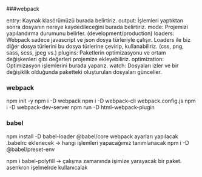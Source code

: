 ###webpack
<p align="left">
entry: Kaynak klasörümüzü burada belirtiriz.
output: İşlemleri yaptıktan sonra dosyanın nereye kaydedileceğini burada belirtiriz.
mode: Projemizi yapılandırma durumunu belirler.      (development/production)
loaders: Webpack sadece javascript ve json dosya türleriyle çalışır. Loaders ile biz diğer dosya türlerini bu dosya türlerine çevirip, kullanabiliriz. (css, png, sass, scss, jpeg vs.)
plugins: Paketlerin optimizasyonu ve ortam değişkenleri gibi değerleri projemize ekleyebiliriz.
optimization: Optimizasyon işlemlerini burada yaparız.
watch: Dosyaları izler ve bir değişiklik olduğunda paketteki oluşturulan dosyaları günceller.
</p>

### webpack
npm init -y 
npm i -D webpack
npm i -D webpack-cli 
webpack.config.js
npm i -D webpack-dev-server
npm run -D html-webpack-plugin

### babel
npm install -D babel-loader @babel/core
webpack ayarları yapılacak
.babelrc eklenecek -> hangi işlemleri yapacağımız tanımlanacak
npm i -D @babel/preset-env

npm i babel-polyfill -> çalışma zamanında işimize yarayacak bir paket. asenkron işelmelrde kullanıcalak